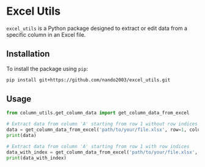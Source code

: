 # Excel Utils

`excel_utils` is a Python package designed to extract or edit data from a specific column in an Excel file. 

## Installation

To install the package using `pip`:

```bash
pip install git+https://github.com/nando2003/excel_utils.git
```

## Usage

```python
from column_utils.get_column_data import get_column_data_from_excel

# Extract data from column 'A' starting from row 1 without row indices
data = get_column_data_from_excel('path/to/your/file.xlsx', row=1, column='A', index=False)
print(data)

# Extract data from column 'A' starting from row 1 with row indices
data_with_index = get_column_data_from_excel('path/to/your/file.xlsx', row=1, column='A', index=True)
print(data_with_index)
```
